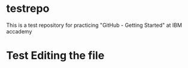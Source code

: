 # testrepo
This is a test repository for practicing "GitHub - Getting Started" at IBM accademy
# Test Editing the file
